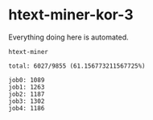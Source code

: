 # htext-miner-kor-3

Everything doing here is automated.

```
htext-miner

total: 6027/9855 (61.156773211567725%)

job0: 1089
job1: 1263
job2: 1187
job3: 1302
job4: 1186
```